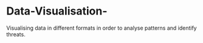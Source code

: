 # Data-Visualisation-
Visualising data in different formats in order to analyse patterns and identify threats.
